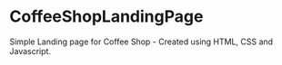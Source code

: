 # CoffeeShopLandingPage
Simple Landing page for Coffee Shop - Created using HTML, CSS and Javascript.
